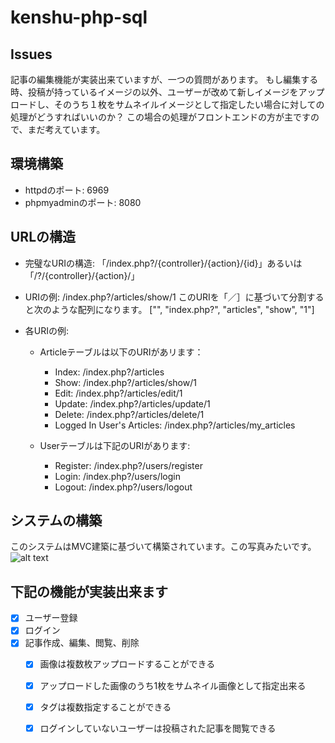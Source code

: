 # kenshu-php-sql
## Issues
記事の編集機能が実装出来ていますが、一つの質問があります。
もし編集する時、投稿が持っているイメージの以外、ユーザーが改めて新しイメージをアップロードし、そのうち１枚をサムネイルイメージとして指定したい場合に対しての処理がどうすればいいのか？
この場合の処理がフロントエンドの方が主ですので、まだ考えています。
## 環境構築

- httpdのポート: 6969
- phpmyadminのポート: 8080

## URLの構造

- 完璧なURIの構造: 「/index.php?/{controller}/{action}/{id}」あるいは「/?/{controller}/{action}/」
- URIの例: /index.php?/articles/show/1
このURIを「／］に基づいて分割すると次のような配列になります。
["", "index.php?", "articles", "show", "1"]

- 各URIの例:
    - Articleテーブルは以下のURIがあリます：
        - Index: /index.php?/articles
        - Show: /index.php?/articles/show/1
        - Edit: /index.php?/articles/edit/1
        - Update: /index.php?/articles/update/1
        - Delete: /index.php?/articles/delete/1
        - Logged In User's Articles: /index.php?/articles/my_articles
    
    - Userテーブルは下記のURIがあります:
        - Register: /index.php?/users/register
        - Login: /index.php?/users/login
        - Logout: /index.php?/users/logout


## システムの構築
このシステムはMVC建築に基づいて構築されています。この写真みたいです。
![alt text](https://viblo.asia/uploads/010d0558-8f86-471f-898f-da3344e2849a.png)

## 下記の機能が実装出来ます
- [x] ユーザー登録
- [x] ログイン
- [x] 記事作成、編集、閲覧、削除
    - [x] 画像は複数枚アップロードすることができる
    - [x] アップロードした画像のうち1枚をサムネイル画像として指定出来る
    - [x] タグは複数指定することができる
    - [x] ログインしていないユーザーは投稿された記事を閲覧できる
   


